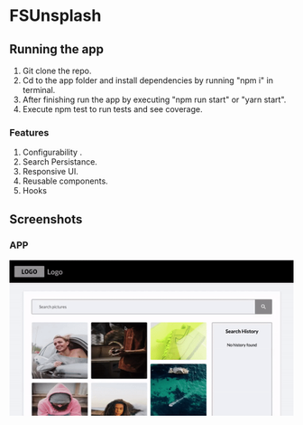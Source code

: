 # FSUnsplash

## Running the app
1. Git clone the repo.
2. Cd to the app folder and install dependencies by running "npm i" in terminal.
3. After finishing run the app by executing "npm run start" or "yarn start". 
4. Execute npm test to run tests and see coverage.

### Features
1. Configurability
. 
2. Search Persistance.
3. Responsive UI.
4. Reusable components.
5. Hooks

## Screenshots

### APP

!["Screen shot for Add and delete entry"](https://github.com/montygoldy/Fullscript-Challenge/blob/main/gifs/ezgif.com-gif-maker.gif?raw=true)

